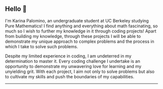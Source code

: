 
Hello 👋 
--------
I'm Karina Palomino, an undergraduate student at UC Berkeley studying Pure Mathematics! I find anything and everything about math fascinating,
so much so I wish to further my knowledge in it through coding projects! Apart from building my knowledge, through these projects I will be able to demonstrate my unique approach to complex problems and the process in which I take to solve such problems. 

Despite my limited experience in coding, I am undeterred in my determination to master it. Every coding challenge I undertake is an opportunity to demonstrate my unwavering love for learning and my unyielding grit. With each project, I aim not only to solve problems but also to cultivate my skills and push the boundaries of my capabilities.

--------

